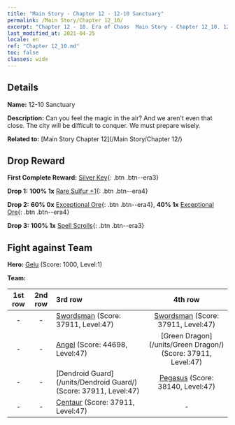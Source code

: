 ```yaml
---
title: "Main Story - Chapter 12 - 12-10 Sanctuary"
permalink: /Main Story/Chapter 12_10/
excerpt: "Chapter 12 - 10. Era of Chaos  Main Story - Chapter 12_10. 12-10 Sanctuary"
last_modified_at: 2021-04-25
locale: en
ref: "Chapter 12_10.md"
toc: false
classes: wide
---
```


## Details

 **Name:** 12-10 Sanctuary

 **Description:** Can you feel the magic in the air? And we aren't even that close. The city will be difficult to conquer. We must prepare wisely.

 **Related to:** [Main Story Chapter 12](/Main Story/Chapter 12/)

## Drop Reward

 **First Complete Reward:** [Silver Key](/Items/con_693/){: .btn .btn--era3}

 **Drop 1:** **100% 1x** [Rare Sulfur +1](/Items/mat_43/){: .btn .btn--era4}

 **Drop 2:** **60% 0x** [Exceptional Ore](/Items/mat_33/){: .btn .btn--era4}, **40% 1x** [Exceptional Ore](/Items/mat_33/){: .btn .btn--era4}

 **Drop 3:** **100% 1x** [Spell Scrolls](/Items/con_694/){: .btn .btn--era3}


## Fight against Team
 **Hero:** [Gelu](/heroes/Gelu/) (Score: 1000, Level:1)

 **Team:**


  | 1st row | 2nd row | 3rd row | 4th row |
  |:----:|:----:|:----|:----:|
  | - | - | [Swordsman](/units/Swordsman/) (Score: 37911, Level:47)  | [Swordsman](/units/Swordsman/) (Score: 37911, Level:47)  |
  | - | - | [Angel](/units/Angel/) (Score: 44698, Level:47)  | [Green Dragon](/units/Green Dragon/) (Score: 37911, Level:47)  |
  | - | - | [Dendroid Guard](/units/Dendroid Guard/) (Score: 37911, Level:47)  | [Pegasus](/units/Pegasus/) (Score: 38140, Level:47)  |
  | - | - | [Centaur](/units/Centaur/) (Score: 37911, Level:47)  | - |


